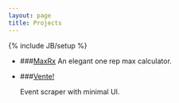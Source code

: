 ```yaml
---
layout: page
title: Projects
---
```

{% include JB/setup %}

* ###[MaxRx](http://maxrx.dereckrx.com)
	An elegant one rep max calculator.

* ###[Vente!](http://vente.dereckrx.com)

	Event scraper with minimal UI.